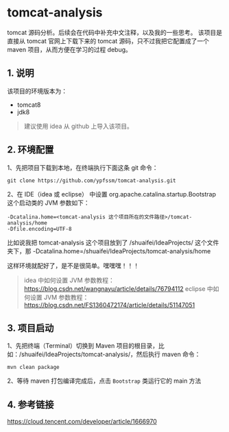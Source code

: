 # tomcat-analysis
tomcat 源码分析。后续会在代码中补充中文注释，以及我的一些思考。
该项目是直接从 tomcat 官网上下载下来的 tomcat 源码，只不过我把它配置成了一个 maven 项目，从而方便在学习的过程 debug。

## 1. 说明
该项目的环境版本为：
- tomcat8
- jdk8
> 建议使用 idea 从 github 上导入该项目。

## 2. 环境配置

1、先把项目下载到本地，在终端执行下面这条 git 命令：
```
git clone https://github.com/ypfssm/tomcat-analysis.git
```
2、在 IDE（idea 或 eclipse） 中设置 org.apache.catalina.startup.Bootstrap 这个启动类的 JVM 参数如下：
```
-Dcatalina.home=<tomcat-analysis 这个项目所在的文件路径>/tomcat-analysis/home
-Dfile.encoding=UTF-8
```
比如说我把 tomcat-analysis 这个项目放到了 /shuaifei/IdeaProjects/ 这个文件夹下，那 -Dcatalina.home=/shuaifei/IdeaProjects/tomcat-analysis/home

这样环境就配好了，是不是很简单。嘿嘿嘿！！！

> idea 中如何设置 JVM 参数教程：https://blog.csdn.net/wangnayu/article/details/76794112
eclipse 中如何设置 JVM 参数教程：https://blog.csdn.net/FS1360472174/article/details/51147051

## 3. 项目启动
1、先把终端（Terminal）切换到 Maven 项目的根目录，比如：/shuaifei/IdeaProjects/tomcat-analysis/，然后执行 maven 命令：
````
mvn clean package
````   
2、等待 maven 打包编译完成后，点击 `Bootstrap` 类运行它的 main 方法

## 4. 参考链接
https://cloud.tencent.com/developer/article/1666970

